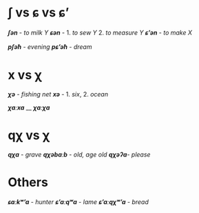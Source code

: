 # ʃ vs ɕ vs ɕʼ
**_ʃən_** - _to milk Y_
**_ɕən_** - 1. _to sew Y_ 2. _to measure Y_
**_ɕʼən_** - _to make X_

**_pʃəħ_** - _evening_
**_pɕʼəħ_** - _dream_

# x vs χ
**_χə_** - _fishing net_
**_xə_** - 1. _six_, 2. _ocean_


**_χaːxa_** __
**_χaːχa_**

# qχ vs χ
**_qχa_** - _grave_
**_qχəbaːb_** - _old, age old_
**_qχəʔa_**- _please_


# Others
**_ɕaːkʷʼa_** - _hunter_
**_ɕʼaːqʷa_** - _lame_
**_ɕʼaːqχʷʼa_** - _bread_